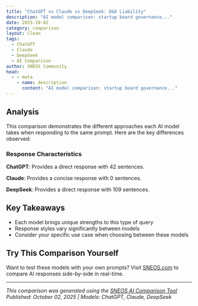 ```yaml
---
title: "ChatGPT vs Claude vs DeepSeek: D&O Liability"
description: "AI model comparison: startup board governance..."
date: 2025-10-02
category: comparison
layout: Clean
tags:
  - ChatGPT
  - Claude
  - DeepSeek
  - AI Comparison
author: SNEOS Community
head:
  - - meta
    - name: description
      content: "AI model comparison: startup board governance..."
---
```


<ChatComparison
  title="ChatGPT vs Claude vs DeepSeek: D&amp;O Liability"
  prompt="startup board governance"
  :responses='{
    "ChatGPT": "Startup board governance refers to the system of rules, practices, and processes by which a startup company is directed and controlled through its board of directors. Even early-stage startups benefit from effective board governance to help guide strategic decisions, manage risks, and maintain accountability to shareholders and stakeholders.\n\n### Key Aspects of Startup Board Governance\n\n1. **Board Composition**\n   - Founders: Typically serve as initial board members.\n   - Investors: Venture capitalists or angel investors often secure board seats through financing agreements.\n   - Independent Directors: Experienced outsiders can bring objectivity and expertise.\n   - Size: Small boards (3-7 members) are common in startups for agility.\n\n2. **Roles and Responsibilities**\n   - Strategic Direction: Approve business plans, budgets, and major strategic initiatives.\n   - Oversight: Monitor company performance, financial health, and legal compliance.\n   - Hiring/Firing CEO: The board is responsible for hiring and, if necessary, replacing the CEO.\n   - Fundraising and Major Transactions: Approve significant financing rounds, mergers, acquisitions, or asset sales.\n   \n3. **Meetings**\n   - Frequency: Quarterly is common, but can be more frequent as needed.\n   - Preparation: Management usually prepares updates, financial statements, and key metrics.\n   - Minutes and Documentation: Keep formal records of meetings and decisions.\n\n4. **Corporate Governance Policies**\n   - Code of Conduct and Ethics: Guidelines on conflicts of interest, confidentiality, etc.\n   - Conflict of Interest Policy: Directors must disclose potential conflicts.\n   - Equity and Compensation Policies: Define how equity is granted, including stock options.\n\n5. **Legal and Fiduciary Duties**\n   - Duty of Care: Directors must act prudently and make informed decisions.\n   - Duty of Loyalty: Act in the best interest of the company, avoiding self-dealing.\n   - Compliance with laws and regulations.\n\n6. **Advisory vs. Decision-Making Boards**\n   - In very early startups, boards may be advisory without formal governance powers.\n   - As startups raise institutional capital, formal boards with fiduciary responsibilities are typical.\n\n7. **Board Development and Evaluation**\n   - Onboarding new directors.\n   - Periodic assessment of board effectiveness.\n   - Training on governance best practices.\n\n---\n\n### Benefits of Strong Board Governance in Startups\n\n- Provides strategic guidance and oversight.\n- Helps attract and retain investors.\n- Mitigates risks and ensures compliance.\n- Improves decision-making quality.\n- Enhances credibility with customers, partners, and employees.\n\n---\n\n### Common Challenges\n\n- Balancing founder control with investor oversight.\n- Managing conflicts of interest.\n- Ensuring diversity and relevant expertise on a small board.\n- Navigating board dynamics and communication.\n\n---\n\nIf you\u0027d like, I can provide templates for board charters, meeting agendas, or help with specific governance frameworks suited for startups.",
    "Claude": "# Startup Board Governance: A Comprehensive Guide\n\n## Board Structure and Composition\n\n### Common Board Configurations by Stage\n\n**Early Stage (Seed)**\n- 3-5 members typically\n- Founder(s): 1-2 seats\n- Investors: 1-2 seats\n- Independent directors: 0-1 seat\n\n**Growth Stage (Series A\u002B)**\n- 5-7 members typically\n- Founder representation maintained\n- Investor seats increase with funding rounds\n- Independent directors: 1-3 seats\n\n### Key Board Roles\n\n**Chairperson**\n- Often the lead investor or independent director\n- Sets agenda and runs meetings\n- Acts as primary board-management liaison\n\n**Independent Directors**\n- Industry experts, former executives\n- Provide unbiased perspective\n- Often chair key committees\n\n## Core Board Responsibilities\n\n### Strategic Oversight\n- Set company vision and strategy\n- Approve major strategic initiatives\n- Review and approve annual budgets\n- Monitor competitive landscape\n\n### Management Oversight\n- Hire, evaluate, and compensate CEO\n- Succession planning for key roles\n- Ensure proper management systems\n\n### Fiduciary Duties\n- **Duty of Care**: Make informed decisions\n- **Duty of Loyalty**: Act in company\u0027s best interest\n- **Business Judgment Rule**: Protection for good-faith decisions\n\n### Financial Governance\n- Approve major financial decisions\n- Review financial performance\n- Oversee fundraising activities\n- Approve major contracts and partnerships\n\n## Governance Documents and Processes\n\n### Essential Governance Documents\n\n**Certificate of Incorporation**\n- Authorizes share classes\n- Defines voting rights\n- Board size and election procedures\n\n**Bylaws**\n- Board meeting procedures\n- Officer roles and responsibilities\n- Voting requirements\n\n**Board Resolutions**\n- Document major decisions\n- Required for significant transactions\n- Legal record of board actions\n\n**Investors\u0027 Rights Agreement**\n- Information rights\n- Board representation rights\n- Approval rights for major decisions\n\n### Board Meeting Best Practices\n\n**Frequency**\n- Early stage: Monthly or bi-monthly\n- Later stage: Quarterly with special meetings as needed\n\n**Meeting Structure**\n- Pre-read materials sent 48-72 hours prior\n- Executive sessions (without management)\n- Clear action items and follow-up\n\n**Documentation**\n- Detailed minutes\n- Attendance tracking\n- Resolution documentation\n\n## Investor Rights and Protections\n\n### Information Rights\n- Monthly/quarterly financial reports\n- Annual budgets and strategic plans\n- Major business developments\n- Access to inspect company records\n\n### Approval Rights (Protective Provisions)\nCommon matters requiring board/investor approval:\n- Hiring/firing CEO\n- Major strategic changes\n- Budgets exceeding certain thresholds\n- New financing rounds\n- Sale of company assets\n- Changes to equity compensation plans\n\n### Board Composition Rights\n- Right to designate board members\n- Participation rights in future rounds\n- Anti-dilution protections\n\n## Common Governance Challenges\n\n### Founder-Board Dynamics\n**Potential Issues:**\n- Loss of control concerns\n- Different time horizons\n- Varying risk tolerance\n\n**Best Practices:**\n- Clear role definition\n- Regular communication\n- Alignment on company vision\n\n### Information Flow\n**Challenges:**\n- Information asymmetry\n- Overwhelming board with details\n- Selective disclosure\n\n**Solutions:**\n- Standardized reporting packages\n- Regular informal updates\n- Clear escalation procedures\n\n### Decision-Making Efficiency\n**Common Problems:**\n- Analysis paralysis\n- Micromanagement\n- Conflicting investor interests\n\n**Improvements:**\n- Clear decision-making frameworks\n- Defined approval thresholds\n- Time-boxed discussions\n\n## Building an Effective Board\n\n### Director Selection Criteria\n\n**Skills and Experience**\n- Industry expertise\n- Functional expertise (finance, marketing, operations)\n- Previous board experience\n- Network and connections\n\n**Cultural Fit**\n- Alignment with company values\n- Collaborative approach\n- Commitment level\n\n**Diversity Considerations**\n- Gender, ethnic, and background diversity\n- Cognitive diversity\n- Age and generational perspectives\n\n### Onboarding New Directors\n\n**Orientation Process**\n- Company overview and strategy\n- Financial position and projections\n- Competitive landscape\n- Key management introductions\n\n**Ongoing Education**\n- Industry developments\n- Regulatory changes\n- Customer/market visits\n\n## Board Committees\n\n### Audit Committee\n**Responsibilities:**\n- Oversee financial reporting\n- Manage external auditor relationship\n- Review internal",
    "DeepSeek": "Of course. This is a critical topic. Good governance is often the difference between a startup that scales successfully and one that fails due to internal chaos.\n\nHere is a comprehensive guide to startup board governance, broken down from fundamentals to advanced best practices.\n\n### **Part 1: The \u0022Why\u0022 - The Purpose of a Board**\n\nA board of directors is not just a legal formality. For a startup, it\u0027s a strategic asset. Its primary duties are grounded in fiduciary responsibility:\n\n1.  **Duty of Care:** To make informed, deliberate decisions for the company with the same level of care a \u0022prudent person\u0022 would use.\n2.  **Duty of Loyalty:** To act in the best interest of the company and its shareholders, not in their own personal interest.\n3.  **Duty of Obedience:** To ensure the company operates within its charter and complies with applicable laws and regulations.\n\nBeyond these legal duties, a functional board provides:\n*   **Strategic Guidance:** Helping the CEO see around corners and challenge assumptions.\n*   **Accountability:** Holding the CEO and leadership team responsible for performance.\n*   **Network \u0026 Resources:** Opening doors to customers, partners, and future investors.\n*   **Crisis Management:** Serving as a sounding board during difficult times.\n\n---\n\n### **Part 2: The \u0022Who\u0022 - Board Composition \u0026 Evolution**\n\nYour board will evolve as you raise more capital.\n\n#### **Stages of a Startup Board:**\n\n1.  **Pre-Seed / Seed Stage:**\n    *   **Typical Structure:** 1-3 members. Often just the founders, or founders \u002B one investor director.\n    *   **Focus:** Product-Market Fit, early team building, survival.\n    *   **Key:** Keep it lean and agile.\n\n2.  **Series A:**\n    *   **Typical Structure:** 3-5 members. The CEO, 1-2 representatives from the lead investors, and 1-2 independent directors.\n    *   **Focus:** Scaling the business, building processes, hitting key metrics.\n    *   **Key:** This is where formal governance truly begins. Introducing an **independent director** is a best practice.\n\n3.  **Series B \u0026 Beyond:**\n    *   **Typical Structure:** 5-7 members. A balanced mix of CEO, investor directors, and independent directors.\n    *   **Focus:** International expansion, optimizing operations, preparing for a potential exit (IPO or acquisition).\n    *   **Key:** The board should become more independent and less dominated by any single investor.\n\n#### **The Critical Role of the Independent Director**\nAn independent director is not a founder, employee, or major investor. They are crucial for:\n*   **Objectivity:** Providing an unbiased perspective.\n*   **Mediation:** Helping resolve conflicts between founders and investors.\n*   **Expertise:** Bringing specific experience (e.g., in scaling, going public, a key industry) that the team lacks.\n*   **Chairing the Board:** An independent chair is often ideal for running effective meetings.\n\n---\n\n### **Part 3: The \u0022How\u0022 - Running an Effective Board**\n\n#### **1. Board Meetings: The Engine of Governance**\n\n*   **Frequency:** Typically quarterly. Monthly is too frequent; semi-annually is too infrequent.\n*   **The Agenda is Sacred:** Co-create it with the board 1-2 weeks in advance. A standard format:\n    *   **Executive Session (CEO only with the Board):** First thing. For candid feedback.\n    *   **Review of Past Performance:** Metrics, financials vs. plan.\n    *   **Deep Dives (1-2 key topics):** e.g., \u0022Product Roadmap for H2,\u0022 \u0022Entering the European Market,\u0022 \u0022Hiring a CRO.\u0022\n    *   **Forward-Looking Strategy:** Key decisions for the next quarter.\n    *   **Formal Resolutions:** Voting on required matters.\n*   **The Deck is a Tool, Not the Meeting:** Send the board deck 2-3 days in advance. The meeting should be for discussion and decision-making, not for reading slides.\n*   **No Surprises:** Bad news should never be a surprise in a board meeting. Use pre-reads and one-on-one calls with key directors to manage expectations.\n\n#### **2. Board Materials \u0026 Metrics**\n\nYour materials should tell a compelling story of where you\u0027ve been and where you\u0027re going.\n*   **Financials:** P\u0026L, Balance Sheet, Cash Flow, Burn Rate, Runway.\n*   **Operating Metrics:** KPIs specific to your business (e.g., MRR/ARR, CAC, LTV, Churn, DAU/MAU).\n*   **Departmental Updates:** Sales pipeline, product milestones, team health/headcount.\n*   **Cap Table:** Keep it updated.\n\n#### **3. Communication Between Meetings**\n\nFormal meetings are just one part of the relationship.\n*   **Monthly Updates:** A concise (1-2 page) email with key highlights, lowlights, and metrics.\n*   **CEO \u003C\u003E Chair/Lead Director 1:1s:** Regular, informal check-ins.\n*   **CEO \u003C\u003E Other Directors 1:1s:** Schedule these periodically to build individual relationships.\n\n---\n\n### **Part 4: Common Pitfalls \u0026 How to Avoid Them**\n\n| Pitfall | Consequence | How to Avoid |\n| :--- | :--- | :--- |\n| **Founder-Led Dysfunction** | Board is a \u0022rubber stamp\u0022 or, conversely, a \u0022micromanager.\u0022 | The CEO must lead the board proactively. Set clear agendas, drive discussions, and seek advice, not just approval. |\n| **Investor Over-Indexing** | Board is dominated by one investor\u0027s viewpoint. | Build a balanced board with independent voices. Use committees (see below) to distribute power. |\n| **Operational Micromanagement** | Board gets stuck in the weeds on tactical issues. | Keep materials and discussions focused on strategy. Redirect operational questions to \u0022this is how it fits the strategy.\u0022 |\n| **Lack of Preparation** | Meetings are inefficient and unproductive. | Enforce the pre-read rule. Send materials early and structure the meeting for discussion. |\n| **No Executive Sessions** | Candid feedback is stifled. | **Always** hold a session without the management team present, both at the start and end of the meeting. |\n\n---\n\n### **Part 5: Advanced Governance - Board Committees**\n\nAs you grow, formal committees can improve efficiency and focus.\n\n*   **Audit Committee:** Oversees financial reporting, internal controls, and the audit process. Critical as you approach an IPO.\n*   **Compensation Committee:** Sets and reviews compensation for the CEO and senior executives, and administers equity plans.\n*   **Nominating \u0026 Governance Committee:** Leads the process for recruiting new board members and reviews board governance practices.\n\n### **Actionable Checklist for a Startup CEO**\n\n1.  **Know Your Cap Table:** Understand who has the right to appoint a board seat based on your financing terms.\n2.  **Define the Ideal Mix:** Map out the skills and experience your board needs for the next 18 months.\n3.  **Recruit an Independent Director Early:** Don\u0027t wait until you\u0027re forced to. Find someone you respect and can learn from.\n4.  **Master the Board Pack:** Create a clear, concise, and consistent format for your pre-read materials.\n5.  **Own the Agenda:** You are the driver of the meeting. Send a draft agenda and solicit input beforehand.\n6.  **Embrace Executive Sessions:** This is not a threat; it\u0027s a tool for you to get honest feedback.\n7.  **Communicate Proactively:** No surprises. Build trust through regular updates and one-on-one relationships.\n\n**Final Thought:** Your board is one of your most powerful resources. A well-managed, strategically-aligned board can be a force multiplier, helping you navigate the immense challenges of scaling a company. Invest the time to build and run it well."
  }'
  published-date="01:29"
/>

## Analysis

This comparison demonstrates the different approaches each AI model takes when responding to the same prompt. Here are the key differences observed:

### Response Characteristics

**ChatGPT**: Provides a direct response with 42 sentences. 

**Claude**: Provides a concise response with 0 sentences. 

**DeepSeek**: Provides a direct response with 109 sentences. 

## Key Takeaways

- Each model brings unique strengths to this type of query
- Response styles vary significantly between models
- Consider your specific use case when choosing between these models

## Try This Comparison Yourself

Want to test these models with your own prompts? Visit [SNEOS.com](https://sneos.com) to compare AI responses side-by-side in real-time.

---

*This comparison was generated using the [SNEOS AI Comparison Tool](https://sneos.com)*
*Published: October 02, 2025 | Models: ChatGPT, Claude, DeepSeek*
